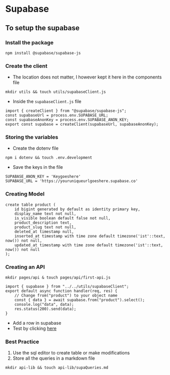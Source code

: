 # Supabase

## To setup the supabase

### Install the package

```
npm install @supabase/supabase-js
```

### Create the client

- The location does not matter, I however kept it here in the components file

```
mkdir utils && touch utils/supabaseClient.js
```

- Inside the `supabaseClient.js` file

```
import { createClient } from "@supabase/supabase-js";
const supabaseUrl = process.env.SUPABASE_URL;
const supabaseAnonKey = process.env.SUPABASE_ANON_KEY;
export const supabase = createClient(supabaseUrl, supabaseAnonKey);

```

### Storing the variables

- Create the dotenv file

```
npm i dotenv && touch .env.development
```

- Save the keys in the file

```
SUPABASE_ANON_KEY = 'Keygoeshere'
SUPABASE_URL = 'https://youruniqueurlgoeshere.supabase.co'
```


### Creating Model

```
create table product (
    id bigint generated by default as identity primary key,
    display_name text not null,
    is_visible boolean default false not null,
    product_description text,
    product_slug text not null,
    deleted_at timestamp null,
    inserted_at timestamp with time zone default timezone('ist'::text, now()) not null,
    updated_at timestamp with time zone default timezone('ist'::text, now()) not null
);
```

### Creating an API

```
mkdir pages/api & touch pages/api/first-api.js
```

```
import { supabase } from "../../utils/supabaseClient";
export default async function handler(req, res) {
	// Change from("product") to your object name
	const { data } = await supabase.from("product").select();
	console.log("data", data);
	res.status(200).send(data);
}
```

- Add a row in supabase
- Test by clicking [here](http://localhost:3000/api/first-api)

### Best Practice
1. Use the sql editor to create table or make modifications
2. Store all the queries in a markdown file

```
mkdir api-lib && touch api-lib/supaQueries.md
```